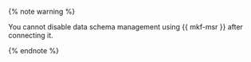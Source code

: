 {% note warning %}

You cannot disable data schema management using {{ mkf-msr }} after connecting it.

{% endnote %}
